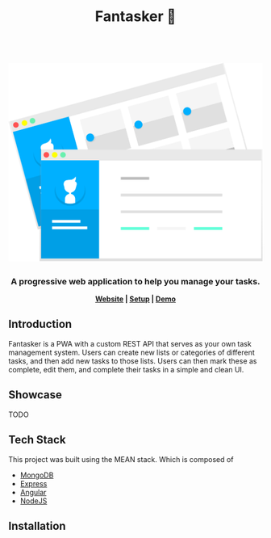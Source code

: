 <h1 align="center"> Fantasker 📘 </h1> <br>
<h1 align="center">
    <a href="#">
        <img alt="tmp" title="Temp image" src="tabs.svg" width="550">
    </a>
</h1>

<h3 align="center">
 A progressive web application to help you manage your tasks.
 </h3> 

<p align="center">
	<strong>
		<a href="">Website</a>
		|
		<a href="">Setup</a>
		|
		<a href="">Demo</a>
	</strong>
</p>

## Introduction
Fantasker is a PWA with a custom REST API that serves as your own task management system. Users can create new lists or categories of different tasks, and then add new tasks 
to those lists. Users can then mark these as complete, edit them, and complete their tasks in a simple and clean UI.

## Showcase
TODO

## Tech Stack
This project was built using the MEAN stack. Which is composed of
- [MongoDB](https://www.mongodb.com/)
- [Express](https://expressjs.com/)
- [Angular](https://angular.io/)
- [NodeJS](https://nodejs.org/en/)

## Installation